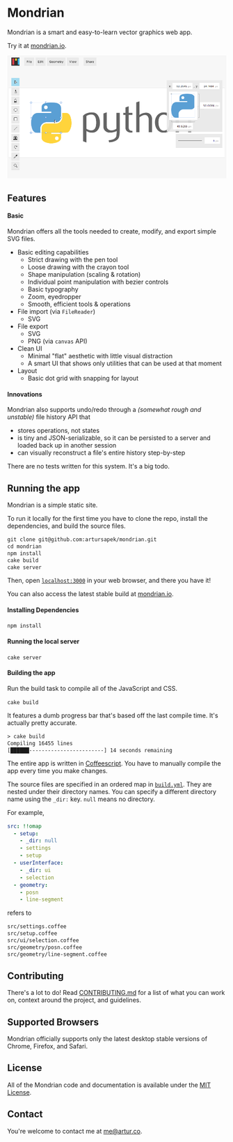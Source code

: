 # Mondrian

Mondrian is a smart and easy-to-learn vector graphics web app.

Try it at [mondrian.io](http://mondrian.io).

[![mondrian.io](/build/assets/images/screenshot.png)](http://mondrian.io)

## Features

#### Basic

Mondrian offers all the tools needed to create, modify, and export simple SVG files.

  - Basic editing capabilities
    - Strict drawing with the pen tool
    - Loose drawing with the crayon tool
    - Shape manipulation (scaling & rotation)
    - Individual point manipulation with bezier controls
    - Basic typography
    - Zoom, eyedropper
    - Smooth, efficient tools & operations
  - File import (via `FileReader`)
    - SVG
  - File export
    - SVG
    - PNG (via `canvas` API)
  - Clean UI
    - Minimal "flat" aesthetic with little visual distraction
    - A smart UI that shows only utilities that can be used at that moment
  - Layout
    - Basic dot grid with snapping for layout

#### Innovations

Mondrian also supports undo/redo through a *(somewhat rough and unstable)* file history API that

  - stores operations, not states
  - is tiny and JSON-serializable, so it can be persisted to a server and loaded back up in another session
  - can visually reconstruct a file's entire history step-by-step

There are no tests written for this system. It's a big todo.

## Running the app

Mondrian is a simple static site.

To run it locally for the first time you have to clone the repo,
install the dependencies, and build the source files.

```
git clone git@github.com:artursapek/mondrian.git
cd mondrian
npm install
cake build
cake server
```

Then, open [`localhost:3000`](http://localhost:3000) in your web browser, and there you have it!

You can also access the latest stable build at [mondrian.io](http://mondrian.io).

#### Installing Dependencies

`npm install`

#### Running the local server

`cake server`

#### Building the app

Run the build task to compile all of the JavaScript and CSS.

`cake build`

It features a dumb progress bar that's based off the last compile time. It's actually pretty accurate.

```
> cake build
Compiling 16455 lines
[██████------------------------] 14 seconds remaining
```

The entire app is written in [Coffeescript](http://coffeescript.org/). You have
to manually compile the app every time you make changes.

The source files are specified in an ordered map in [`build.yml`](build.yml).
They are nested under their directory names. You can specify a different
directory name using the `_dir:` key. `null` means no directory.

For example,

```yml
src: !!omap
  - setup:
    - _dir: null
    - settings
    - setup
  - userInterface:
    - _dir: ui
    - selection
  - geometry:
    - posn
    - line-segment
```

refers to

```
src/settings.coffee
src/setup.coffee
src/ui/selection.coffee
src/geometry/posn.coffee
src/geometry/line-segment.coffee
```

## Contributing

There's a lot to do! Read [CONTRIBUTING.md](CONTRIBUTING.md) for a list of what you can work on,
context around the project, and guidelines.

## Supported Browsers

Mondrian officially supports only the latest desktop stable versions of Chrome, Firefox, and Safari.

## License

All of the Mondrian code and documentation is available under the [MIT License](LICENSE).

## Contact

You're welcome to contact me at [me@artur.co](mailto:me@artur.co).
